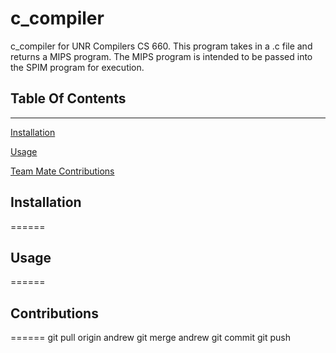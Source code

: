 # c_compiler
c_compiler for UNR Compilers CS 660. This program takes in a .c file and returns a MIPS program. The MIPS program is intended to be passed into the SPIM program for execution.

## Table Of Contents
---
[Installation](#installation)

[Usage](#usage)

[Team Mate Contributions](#contributions)

## Installation
====== 
## Usage
====== 
## Contributions
====== 
git pull origin andrew
git merge andrew
git commit
git push
